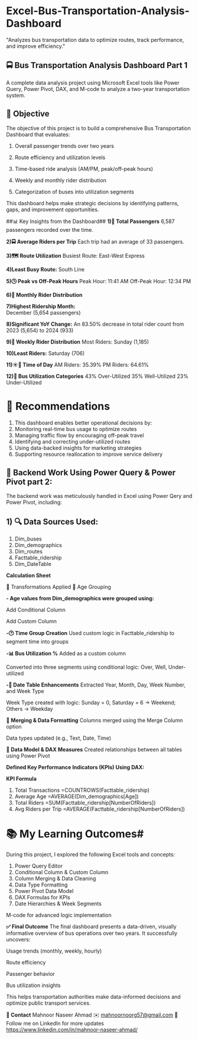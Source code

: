 # Excel-Bus-Transportation-Analysis-Dashboard
"Analyzes bus transportation data to optimize routes, track performance, and improve efficiency."

## 🚍 Bus Transportation Analysis Dashboard Part 1

A complete data analysis project using Microsoft Excel tools like Power Query, Power Pivot, DAX, and M-code to analyze a two-year transportation system.

## 📌 Objective 
The objective of this project is to build a comprehensive Bus Transportation Dashboard that evaluates:

1) Overall passenger trends over two years

2) Route efficiency and utilization levels

3) Time-based ride analysis (AM/PM, peak/off-peak hours)

4) Weekly and monthly rider distribution

5) Categorization of buses into utilization segments

This dashboard helps make strategic decisions by identifying patterns, gaps, and improvement opportunities.

##📊 Key Insights from the Dashboard##
**1)👥 Total Passengers**
6,587 passengers recorded over the time.

**2)🚍 Average Riders per Trip**
Each trip had an average of 33 passengers.

**3)🗺️ Route Utilization**
Busiest Route: East-West Express

**4)Least Busy Route:**  South Line

**5)🕒 Peak vs Off-Peak Hours**
Peak Hour: 11:41 AM
Off-Peak Hour: 12:34 PM

**6)📅 Monthly Rider Distribution**

**7)Highest Ridership Month:**  
December (5,654 passengers)

**8)Significant YoY Change:**  An 83.50% decrease in total rider count from 2023 (5,654) to 2024 (933)

**9)📆 Weekly Rider Distribution**
Most Riders: Sunday (1,185)

**10)Least Riders:**  Saturday (706)

**11)☀️🌙 Time of Day**
AM Riders: 35.39%
PM Riders: 64.61%

**12)🔄 Bus Utilization Categories**
43% Over-Utilized
35% Well-Utilized
23% Under-Utilized

# 🧠 Recommendations
1) This dashboard enables better operational decisions by:
2) Monitoring real-time bus usage to optimize routes
3) Managing traffic flow by encouraging off-peak travel
4) Identifying and correcting under-utilized routes
5) Using data-backed insights for marketing strategies
6) Supporting resource reallocation to improve service delivery

## 🧰 Backend Work Using Power Query & Power Pivot part 2:
The backend work was meticulously handled in Excel using Power Qery and Power Pivot, including:

## 1) 🔍 Data Sources Used:
1) Dim_buses
2) Dim_demographics
3) Dim_routes
4) Facttable_ridership
5) Dim_DateTable

**Calculation Sheet**

🔧 Transformations Applied
🧓 Age Grouping

**- Age values from Dim_demographics were grouped using:**

Add Conditional Column

Add Custom Column

**-🕑 Time Group Creation**
Used custom logic in Facttable_ridership to segment time into groups

**-📊 Bus Utilization %**
Added as a custom column

Converted into three segments using conditional logic: Over, Well, Under-utilized

**-📆 Date Table Enhancements**
Extracted Year, Month, Day, Week Number, and Week Type

Week Type created with logic: Sunday = 0, Saturday = 6 → Weekend; Others → Weekday

**🔄 Merging & Data Formatting**
Columns merged using the Merge Column option

Data types updated (e.g., Text, Date, Time)

**🔗 Data Model & DAX Measures**
Created relationships between all tables using Power Pivot

**Defined Key Performance Indicators (KPIs) Using DAX:**

**KPI	Formula**
1) Total Transactions	=COUNTROWS(Facttable_ridership)
2) Average Age	=AVERAGE(Dim_demographics[Age])
3) Total Riders	=SUM(Facttable_ridership[NumberOfRiders])
4) Avg Riders per Trip	=AVERAGE(Facttable_ridership[NumberOfRiders])

# 📚 My Learning Outcomes#
During this project, I explored the following Excel tools and concepts:
1) Power Query Editor
2) Conditional Column & Custom Column
3) Column Merging & Data Cleaning
4) Data Type Formatting
5) Power Pivot Data Model
6) DAX Formulas for KPIs
7) Date Hierarchies & Week Segments

M-code for advanced logic implementation

**✅ Final Outcome**
The final dashboard presents a data-driven, visually informative overview of bus operations over two years. It successfully uncovers:

Usage trends (monthly, weekly, hourly)

Route efficiency

Passenger behavior

Bus utilization insights

This helps transportation authorities make data-informed decisions and optimize public transport services.

**📧 Contact**
Mahnoor Naseer Ahmad
✉️ mahnoornoorg57@gmail.com
🔗 Follow me on LinkedIn for more updates
https://www.linkedin.com/in/mahnoor-naseer-ahmad/



